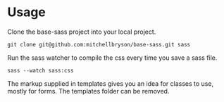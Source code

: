 # Usage

Clone the base-sass project into your local project.

    git clone git@github.com:mitchellbryson/base-sass.git sass

Run the sass watcher to compile the css every time you save a sass file.

    sass --watch sass:css

The markup supplied in templates gives you an idea for classes to use, mostly for forms.
The templates folder can be removed.

